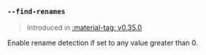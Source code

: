 ### `--find-renames`

> Introduced in [:material-tag: v0.35.0](https://github.com/helmwave/helmwave/releases/tag/v0.35.0)

Enable rename detection if set to any value greater than 0.
